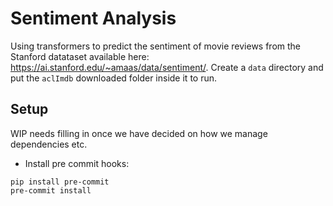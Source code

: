 # Sentiment Analysis

Using transformers to predict the sentiment of movie reviews from the Stanford datataset available here: https://ai.stanford.edu/~amaas/data/sentiment/.
Create a `data` directory and put the `aclImdb` downloaded folder inside it to run.


## Setup

WIP needs filling in once we have decided on how we manage dependencies etc.

- Install pre commit hooks:
```
pip install pre-commit
pre-commit install
```
